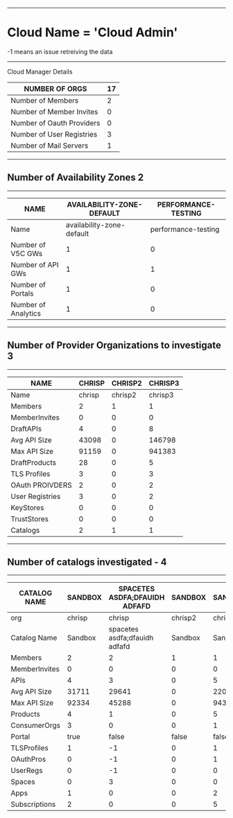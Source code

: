 
--------------------------------------------------------------------------------------------------------

# Cloud Name = 'Cloud Admin'
-1 means an issue retreiving the data


--------------------------------------------------------------------------------------------------------

 Cloud Manager Details

|      NUMBER OF ORGS       | 17 |
|---------------------------|----|
| Number of Members         |  2 |
| Number of Member Invites  |  0 |
| Number of Oauth Providers |  0 |
| Number of User Registries |  3 |
| Number of Mail Servers    |  1 |

--------------------------------------------------------------------------------------------------------

 ## Number of Availability Zones 2
--------------------------------------------------------------------------------------------------------
|        NAME         | AVAILABILITY-ZONE-DEFAULT | PERFORMANCE-TESTING |
|---------------------|---------------------------|---------------------|
| Name                | availability-zone-default | performance-testing |
| Number of V5C GWs   |                         1 |                   0 |
| Number of API GWs   |                         1 |                   1 |
| Number of Portals   |                         1 |                   0 |
| Number of Analytics |                         1 |                   0 |

--------------------------------------------------------------------------------------------------------

## Number of Provider Organizations to investigate 3
--------------------------------------------------------------------------------------------------------
|      NAME       | CHRISP | CHRISP2 | CHRISP3 |
|-----------------|--------|---------|---------|
| Name            | chrisp | chrisp2 | chrisp3 |
| Members         |      2 |       1 |       1 |
| MemberInvites   |      0 |       0 |       0 |
| DraftAPIs       |      4 |       0 |       8 |
| Avg API Size    |  43098 |       0 |  146798 |
| Max API Size    |  91159 |       0 |  941383 |
| DraftProducts   |     28 |       0 |       5 |
| TLS Profiles    |      3 |       0 |       3 |
| OAuth PROIVDERS |      2 |       0 |       2 |
| User Registries |      3 |       0 |       2 |
| KeyStores       |      0 |       0 |       0 |
| TrustStores     |      0 |       0 |       0 |
| Catalogs        |      2 |       1 |       1 |

--------------------------------------------------------------------------------------------------------

## 		 Number of catalogs investigated - 4  
--------------------------------------------------------------------------------------------------------
| CATALOG NAME  | SANDBOX | SPACETES ASDFA;DFAUIDH ADFAFD | SANDBOX | SANDBOX |
|---------------|---------|-------------------------------|---------|---------|
| org           | chrisp  | chrisp                        | chrisp2 | chrisp3 |
| Catalog Name  | Sandbox | spacetes asdfa;dfauidh adfafd | Sandbox | Sandbox |
| Members       |       2 |                             2 |       1 |       1 |
| MemberInvites |       0 |                             0 |       0 |       0 |
| APIs          |       4 |                             3 |       0 |       5 |
| Avg API Size  |   31711 |                         29641 |       0 |  220682 |
| Max API Size  |   92334 |                         45288 |       0 |  943514 |
| Products      |       4 |                             1 |       0 |       5 |
| ConsumerOrgs  |       3 |                             0 |       0 |       1 |
| Portal        | true    | false                         | false   | false   |
| TLSProfiles   |       1 |                            -1 |       0 |       1 |
| OAuthPros     |       0 |                            -1 |       0 |       1 |
| UserRegs      |       0 |                            -1 |       0 |       0 |
| Spaces        |       0 |                             3 |       0 |       0 |
| Apps          |       1 |                             0 |       0 |       2 |
| Subscriptions |       2 |                             0 |       0 |       5 |
